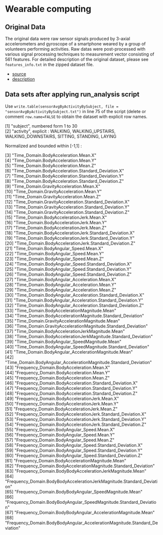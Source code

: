 # Wearable computing

## Original Data

The original data were raw sensor signals produced by 3-axial accelerometers and gyroscope of a smartphone weared by a group of volunteers performing activities. Raw datas were post-processed with various signal processing techniques to measurement vector consisting of 561 features. For detailed description of the original dataset, please see `features_info.txt` in
the zipped dataset file.

- [source](https://d396qusza40orc.cloudfront.net/getdata%2Fprojectfiles%2FUCI%20HAR%20Dataset.zip) 
- [description](http://archive.ics.uci.edu/ml/datasets/Human+Activity+Recognition+Using+Smartphones)


## Data sets after applying run_analysis script

Use `write.table(sensorAvgByActivityBySubject, file = "sensorAvgByActivityBySubject.txt")` in line 75 of the script (delete or comment `row.name=FALSE` to obtain the dataset with explicit row names.

 [1] "subject", numbered form 1 to 30                                                                  
 [2] "activity", explicit : WALKING, WALKING_UPSTAIRS, WALKING_DOWNSTAIRS, SITTING, STANDING, LAYING        
 
 Normalized  and bounded within [-1,1] :
 
 [3] "Time_Domain.BodyAcceleration.Mean.X"                                      
 [4] "Time_Domain.BodyAcceleration.Mean.Y"                                      
 [5] "Time_Domain.BodyAcceleration.Mean.Z"                                      
 [6] "Time_Domain.BodyAcceleration.Standard_Deviation.X"                        
 [7] "Time_Domain.BodyAcceleration.Standard_Deviation.Y"                        
 [8] "Time_Domain.BodyAcceleration.Standard_Deviation.Z"                        
 [9] "Time_Domain.GravityAcceleration.Mean.X"                                   
[10] "Time_Domain.GravityAcceleration.Mean.Y"                                   
[11] "Time_Domain.GravityAcceleration.Mean.Z"                                   
[12] "Time_Domain.GravityAcceleration.Standard_Deviation.X"                     
[13] "Time_Domain.GravityAcceleration.Standard_Deviation.Y"                     
[14] "Time_Domain.GravityAcceleration.Standard_Deviation.Z"                     
[15] "Time_Domain.BodyAccelerationJerk.Mean.X"                                  
[16] "Time_Domain.BodyAccelerationJerk.Mean.Y"                                  
[17] "Time_Domain.BodyAccelerationJerk.Mean.Z"                                  
[18] "Time_Domain.BodyAccelerationJerk.Standard_Deviation.X"                    
[19] "Time_Domain.BodyAccelerationJerk.Standard_Deviation.Y"                    
[20] "Time_Domain.BodyAccelerationJerk.Standard_Deviation.Z"                    
[21] "Time_Domain.BodyAngular_Speed.Mean.X"                                     
[22] "Time_Domain.BodyAngular_Speed.Mean.Y"                                     
[23] "Time_Domain.BodyAngular_Speed.Mean.Z"                                     
[24] "Time_Domain.BodyAngular_Speed.Standard_Deviation.X"                       
[25] "Time_Domain.BodyAngular_Speed.Standard_Deviation.Y"                       
[26] "Time_Domain.BodyAngular_Speed.Standard_Deviation.Z"                       
[27] "Time_Domain.BodyAngular_Acceleration.Mean.X"                              
[28] "Time_Domain.BodyAngular_Acceleration.Mean.Y"                              
[29] "Time_Domain.BodyAngular_Acceleration.Mean.Z"                              
[30] "Time_Domain.BodyAngular_Acceleration.Standard_Deviation.X"                
[31] "Time_Domain.BodyAngular_Acceleration.Standard_Deviation.Y"                
[32] "Time_Domain.BodyAngular_Acceleration.Standard_Deviation.Z"                
[33] "Time_Domain.BodyAccelerationMagnitude.Mean"                               
[34] "Time_Domain.BodyAccelerationMagnitude.Standard_Deviation"                 
[35] "Time_Domain.GravityAccelerationMagnitude.Mean"                            
[36] "Time_Domain.GravityAccelerationMagnitude.Standard_Deviation"              
[37] "Time_Domain.BodyAccelerationJerkMagnitude.Mean"                           
[38] "Time_Domain.BodyAccelerationJerkMagnitude.Standard_Deviation"             
[39] "Time_Domain.BodyAngular_SpeedMagnitude.Mean"                              
[40] "Time_Domain.BodyAngular_SpeedMagnitude.Standard_Deviation"                
[41] "Time_Domain.BodyAngular_AccelerationMagnitude.Mean"                       
[42] "Time_Domain.BodyAngular_AccelerationMagnitude.Standard_Deviation"         
[43] "Frequency_Domain.BodyAcceleration.Mean.X"                                 
[44] "Frequency_Domain.BodyAcceleration.Mean.Y"                                 
[45] "Frequency_Domain.BodyAcceleration.Mean.Z"                                 
[46] "Frequency_Domain.BodyAcceleration.Standard_Deviation.X"                   
[47] "Frequency_Domain.BodyAcceleration.Standard_Deviation.Y"                   
[48] "Frequency_Domain.BodyAcceleration.Standard_Deviation.Z"                   
[49] "Frequency_Domain.BodyAccelerationJerk.Mean.X"                             
[50] "Frequency_Domain.BodyAccelerationJerk.Mean.Y"                             
[51] "Frequency_Domain.BodyAccelerationJerk.Mean.Z"                             
[52] "Frequency_Domain.BodyAccelerationJerk.Standard_Deviation.X"               
[53] "Frequency_Domain.BodyAccelerationJerk.Standard_Deviation.Y"               
[54] "Frequency_Domain.BodyAccelerationJerk.Standard_Deviation.Z"               
[55] "Frequency_Domain.BodyAngular_Speed.Mean.X"                                
[56] "Frequency_Domain.BodyAngular_Speed.Mean.Y"                                
[57] "Frequency_Domain.BodyAngular_Speed.Mean.Z"                                
[58] "Frequency_Domain.BodyAngular_Speed.Standard_Deviation.X"                  
[59] "Frequency_Domain.BodyAngular_Speed.Standard_Deviation.Y"                  
[60] "Frequency_Domain.BodyAngular_Speed.Standard_Deviation.Z"                  
[61] "Frequency_Domain.BodyAccelerationMagnitude.Mean"                          
[62] "Frequency_Domain.BodyAccelerationMagnitude.Standard_Deviation"            
[63] "Frequency_Domain.BodyBodyAccelerationJerkMagnitude.Mean"                  
[64] "Frequency_Domain.BodyBodyAccelerationJerkMagnitude.Standard_Deviation"    
[65] "Frequency_Domain.BodyBodyAngular_SpeedMagnitude.Mean"                     
[66] "Frequency_Domain.BodyBodyAngular_SpeedMagnitude.Standard_Deviation"       
[67] "Frequency_Domain.BodyBodyAngular_AccelerationMagnitude.Mean"              
[68] "Frequency_Domain.BodyBodyAngular_AccelerationMagnitude.Standard_Deviation"


